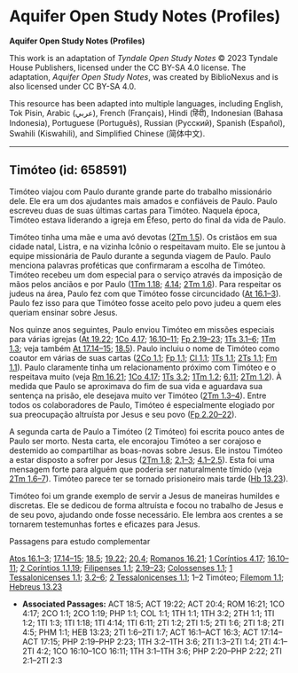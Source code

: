 # Aquifer Open Study Notes (Profiles)

**Aquifer Open Study Notes (Profiles)**

This work is an adaptation of *Tyndale Open Study Notes* © 2023 Tyndale House Publishers, licensed under the CC BY\-SA 4\.0 license. The adaptation, *Aquifer Open Study Notes*, was created by BiblioNexus and is also licensed under CC BY\-SA 4\.0\.

This resource has been adapted into multiple languages, including English, Tok Pisin, Arabic (عربي), French (Français), Hindi (हिंदी), Indonesian (Bahasa Indonesia), Portuguese (Português), Russian (Русский), Spanish (Español), Swahili (Kiswahili), and Simplified Chinese (简体中文).



--------------------------------

## Timóteo (id: 658591)

Timóteo viajou com Paulo durante grande parte do trabalho missionário dele. Ele era um dos ajudantes mais amados e confiáveis de Paulo. Paulo escreveu duas de suas últimas cartas para Timóteo. Naquela época, Timóteo estava liderando a igreja em Éfeso, perto do final da vida de Paulo.

Timóteo tinha uma mãe e uma avó devotas ([2Tm 1\.5](https://ref.ly/2Tim1:5)). Os cristãos em sua cidade natal, Listra, e na vizinha Icônio o respeitavam muito. Ele se juntou à equipe missionária de Paulo durante a segunda viagem de Paulo. Paulo menciona palavras proféticas que confirmaram a escolha de Timóteo. Timóteo recebeu um dom especial para o serviço através da imposição de mãos pelos anciãos e por Paulo ([1Tm 1\.18](https://ref.ly/1Tim1:18); [4\.14](https://ref.ly/1Tim4:14); [2Tm 1\.6](https://ref.ly/2Tim1:6)). Para respeitar os judeus na área, Paulo fez com que Timóteo fosse circuncidado ([At 16\.1–3](https://ref.ly/Acts16:1-Acts16:3)). Paulo fez isso para que Timóteo fosse aceito pelo povo judeu a quem eles queriam ensinar sobre Jesus.

Nos quinze anos seguintes, Paulo enviou Timóteo em missões especiais para várias igrejas ([At 19\.22](https://ref.ly/Acts19:22); [1Co 4\.17](https://ref.ly/1Cor4:17); [16\.10–11](https://ref.ly/1Cor16:10-1Cor16:11); [Fp 2\.19–23](https://ref.ly/Phil2:19-Phil2:23); [1Ts 3\.1–6](https://ref.ly/1Thess3:1-1Thess3:6); [1Tm 1\.3](https://ref.ly/1Tim1:3); veja também [At 17\.14–15](https://ref.ly/Acts17:14-Acts17:15); [18\.5](https://ref.ly/Acts18:5)). Paulo incluiu o nome de Timóteo como coautor em várias de suas cartas ([2Co 1\.1](https://ref.ly/2Cor1:1); [Fp 1\.1](https://ref.ly/Phil1:1); [Cl 1\.1](https://ref.ly/Col1:1); [1Ts 1\.1](https://ref.ly/1Thess1:1); [2Ts 1\.1](https://ref.ly/2Thess1:1); [Fm 1\.1](https://ref.ly/Phlm1:1)). Paulo claramente tinha um relacionamento próximo com Timóteo e o respeitava muito (veja [Rm 16\.21](https://ref.ly/Rom16:21); [1Co 4\.17](https://ref.ly/1Cor4:17); [1Ts 3\.2](https://ref.ly/1Thess3:2); [1Tm 1\.2](https://ref.ly/1Tim1:2); [6\.11](https://ref.ly/1Tim6:11); [2Tm 1\.2](https://ref.ly/2Tim1:2)). À medida que Paulo se aproximava do fim de sua vida e aguardava sua sentença na prisão, ele desejava muito ver Timóteo ([2Tm 1\.3–4](https://ref.ly/2Tim1:3-2Tim1:4)). Entre todos os colaboradores de Paulo, Timóteo é especialmente elogiado por sua preocupação altruísta por Jesus e seu povo ([Fp 2\.20–22](https://ref.ly/Phil2:20-Phil2:22)).

A segunda carta de Paulo a Timóteo (2 Timóteo) foi escrita pouco antes de Paulo ser morto. Nesta carta, ele encorajou Timóteo a ser corajoso e destemido ao compartilhar as boas\-novas sobre Jesus. Ele instou Timóteo a estar disposto a sofrer por Jesus ([2Tm 1\.8](https://ref.ly/2Tim1:8); [2\.1–3](https://ref.ly/2Tim2:1-2Tim2:3); [4\.1–2](https://ref.ly/2Tim4:1-2Tim4:2),[5](https://ref.ly/2Tim4:5)). Esta foi uma mensagem forte para alguém que poderia ser naturalmente tímido (veja [2Tm 1\.6–7](https://ref.ly/2Tim1:6-2Tim1:7)). Timóteo parece ter se tornado prisioneiro mais tarde ([Hb 13\.23](https://ref.ly/Heb13:23)).

Timóteo foi um grande exemplo de servir a Jesus de maneiras humildes e discretas. Ele se dedicou de forma altruísta e focou no trabalho de Jesus e de seu povo, ajudando onde fosse necessário. Ele lembra aos crentes a se tornarem testemunhas fortes e eficazes para Jesus.

Passagens para estudo complementar

[Atos 16\.1–3](https://ref.ly/Acts16:1-Acts16:3); [17\.14–15](https://ref.ly/Acts17:14-Acts17:15); [18\.5](https://ref.ly/Acts18:5); [19\.22](https://ref.ly/Acts19:22); [20\.4](https://ref.ly/Acts20:4); [Romanos 16\.21](https://ref.ly/Rom16:21); [1 Coríntios 4\.17](https://ref.ly/1Cor4:17); [16\.10–11](https://ref.ly/1Cor16:10-1Cor16:11); [2 Coríntios 1\.1](https://ref.ly/2Cor1:1),[19](https://ref.ly/2Cor1:19); [Filipenses 1\.1](https://ref.ly/Phil1:1); [2\.19–23](https://ref.ly/Phil2:19-Phil2:23); [Colossenses 1\.1](https://ref.ly/Col1:1); [1 Tessalonicenses 1\.1](https://ref.ly/1Thess1:1); [3\.2–6](https://ref.ly/1Thess3:2-1Thess3:6); [2 Tessalonicenses 1\.1](https://ref.ly/2Thess1:1); 1–2 Timóteo; [Filemom 1\.1](https://ref.ly/Phlm1:1); [Hebreus 13\.23](https://ref.ly/Heb13:23)

* **Associated Passages:** ACT 18:5; ACT 19:22; ACT 20:4; ROM 16:21; 1CO 4:17; 2CO 1:1; 2CO 1:19; PHP 1:1; COL 1:1; 1TH 1:1; 1TH 3:2; 2TH 1:1; 1TI 1:2; 1TI 1:3; 1TI 1:18; 1TI 4:14; 1TI 6:11; 2TI 1:2; 2TI 1:5; 2TI 1:6; 2TI 1:8; 2TI 4:5; PHM 1:1; HEB 13:23; 2TI 1:6–2TI 1:7; ACT 16:1–ACT 16:3; ACT 17:14–ACT 17:15; PHP 2:19–PHP 2:23; 1TH 3:2–1TH 3:6; 2TI 1:3–2TI 1:4; 2TI 4:1–2TI 4:2; 1CO 16:10–1CO 16:11; 1TH 3:1–1TH 3:6; PHP 2:20–PHP 2:22; 2TI 2:1–2TI 2:3

